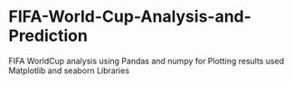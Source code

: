 # FIFA-World-Cup-Analysis-and-Prediction
FIFA WorldCup analysis using Pandas and numpy for Plotting results used Matplotlib and seaborn Libraries
